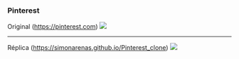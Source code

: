 ### Pinterest

Original (https://pinterest.com)
[![](https://i.imgur.com/EI5REDV.png)](https://i.imgur.com/EI5REDV.png)

------------



Réplica (https://simonarenas.github.io/Pinterest_clone)
[![](https://i.imgur.com/SKV4mH5.jpg)](https://i.imgur.com/SKV4mH5.jpg)
